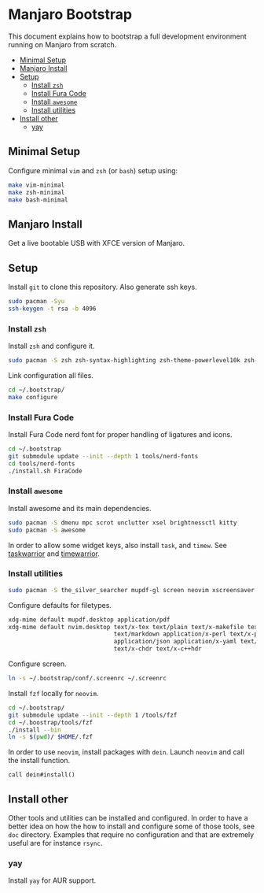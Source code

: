 # Manjaro Bootstrap

This document explains how to bootstrap a full development environment running on Manjaro from
scratch.

<!-- vim-markdown-toc GFM -->

* [Minimal Setup](#minimal-setup)
* [Manjaro Install](#manjaro-install)
* [Setup](#setup)
  - [Install `zsh`](#install-zsh)
  - [Install Fura Code](#install-fura-code)
  - [Install `awesome`](#install-awesome)
  - [Install utilities](#install-utilities)
* [Install other](#install-other)
  - [yay](#yay)

<!-- vim-markdown-toc -->

## Minimal Setup

Configure minimal `vim` and `zsh` (or `bash`) setup using:

```sh
make vim-minimal
make zsh-minimal
make bash-minimal
```

## Manjaro Install

Get a live bootable USB with XFCE version of Manjaro.

## Setup

Install `git` to clone this repository. Also generate ssh keys.

```sh
sudo pacman -Syu
ssh-keygen -t rsa -b 4096
```

### Install `zsh`

Install `zsh` and configure it.

```sh
sudo pacman -S zsh zsh-syntax-highlighting zsh-theme-powerlevel10k zsh-completions zsh-autosuggestions
```

Link configuration all files.

```sh
cd ~/.bootstrap/
make configure
```

### Install Fura Code

Install Fura Code nerd font for proper handling of ligatures and icons.

```sh
cd ~/.bootstrap
git submodule update --init --depth 1 tools/nerd-fonts
cd tools/nerd-fonts
./install.sh FiraCode
```

### Install `awesome`

Install awesome and its main dependencies.

```sh
sudo pacman -S dmenu mpc scrot unclutter xsel brightnessctl kitty
sudo pacman -S awesome
```

In order to allow some widget keys, also install `task`, and `timew`. See [taskwarrior](doc/task.md)
and [timewarrior](doc/timew.md).

### Install utilities

```sh
sudo pacman -S the_silver_searcher mupdf-gl screen neovim xscreensaver skim ctags tree
```

Configure defaults for filetypes.

```zsh
xdg-mime default mupdf.desktop application/pdf
xdg-mime default nvim.desktop text/x-tex text/plain text/x-makefile text/rust text/x-log \
                              text/markdown application/x-perl text/x-python text/x-java \
                              application/json application/x-yaml text/x-csrc text/x-c++src \
                              text/x-chdr text/x-c++hdr
```

Configure screen.

```sh
ln -s ~/.bootstrap/conf/.screenrc ~/.screenrc
```

Install `fzf` locally for `neovim`.

```sh
cd ~/.bootstrap/
git submodule update --init --depth 1 /tools/fzf
cd ~/.boostrap/tools/fzf
./install --bin
ln -s $(pwd)/ $HOME/.fzf
```

In order to use `neovim`, install packages with `dein`. Launch `neovim` and call the install
function.

```viml
call dein#install()
```

## Install other

Other tools and utilities can be installed and configured. In order to have a better idea on how the
how to install and configure some of those tools, see `doc` directory. Examples that require no
configuration and that are extremely useful are for instance `rsync`.

### yay

Install `yay` for AUR support.
